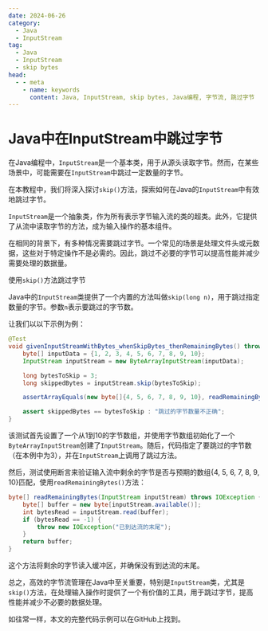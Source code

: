 ```yaml
---
date: 2024-06-26
category:
  - Java
  - InputStream
tag:
  - Java
  - InputStream
  - skip bytes
head:
  - - meta
    - name: keywords
      content: Java, InputStream, skip bytes, Java编程, 字节流, 跳过字节
---
```

# Java中在InputStream中跳过字节

在Java编程中，`InputStream`是一个基本类，用于从源头读取字节。然而，在某些场景中，可能需要在`InputStream`中跳过一定数量的字节。

在本教程中，我们将深入探讨`skip()`方法，探索如何在Java的`InputStream`中有效地跳过字节。

`InputStream`是一个抽象类，作为所有表示字节输入流的类的超类。此外，它提供了从流中读取字节的方法，成为输入操作的基本组件。

在相同的背景下，有多种情况需要跳过字节。一个常见的场景是处理文件头或元数据，这些对于特定操作不是必需的。因此，跳过不必要的字节可以提高性能并减少需要处理的数据量。

使用`skip()`方法跳过字节

Java中的`InputStream`类提供了一个内置的方法叫做`skip(long n)`，用于跳过指定数量的字节。参数`n`表示要跳过的字节数。

让我们以以下示例为例：

```java
@Test
void givenInputStreamWithBytes_whenSkipBytes_thenRemainingBytes() throws IOException {
    byte[] inputData = {1, 2, 3, 4, 5, 6, 7, 8, 9, 10};
    InputStream inputStream = new ByteArrayInputStream(inputData);

    long bytesToSkip = 3;
    long skippedBytes = inputStream.skip(bytesToSkip);

    assertArrayEquals(new byte[]{4, 5, 6, 7, 8, 9, 10}, readRemainingBytes(inputStream));

    assert skippedBytes == bytesToSkip : "跳过的字节数量不正确";
}
```

该测试首先设置了一个从1到10的字节数组，并使用字节数组初始化了一个`ByteArrayInputStream`创建了`InputStream`。随后，代码指定了要跳过的字节数（在本例中为3），并在`InputStream`上调用了跳过方法。

然后，测试使用断言来验证输入流中剩余的字节是否与预期的数组{4, 5, 6, 7, 8, 9, 10}匹配，使用`readRemainingBytes()`方法：

```java
byte[] readRemainingBytes(InputStream inputStream) throws IOException {
    byte[] buffer = new byte[inputStream.available()];
    int bytesRead = inputStream.read(buffer);
    if (bytesRead == -1) {
        throw new IOException("已到达流的末尾");
    }
    return buffer;
}
```

这个方法将剩余的字节读入缓冲区，并确保没有到达流的末尾。

总之，高效的字节流管理在Java中至关重要，特别是`InputStream`类，尤其是`skip()`方法，在处理输入操作时提供了一个有价值的工具，用于跳过字节，提高性能并减少不必要的数据处理。

如往常一样，本文的完整代码示例可以在GitHub上找到。